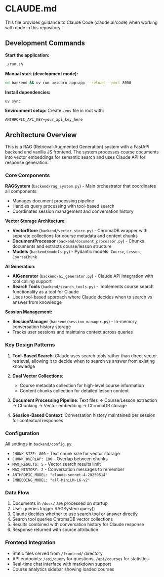 # CLAUDE.md

This file provides guidance to Claude Code (claude.ai/code) when working with code in this repository.

## Development Commands

**Start the application:**
```bash
./run.sh
```

**Manual start (development mode):**
```bash
cd backend && uv run uvicorn app:app --reload --port 8000
```

**Install dependencies:**
```bash
uv sync
```

**Environment setup:**
Create `.env` file in root with:
```
ANTHROPIC_API_KEY=your_api_key_here
```

## Architecture Overview

This is a RAG (Retrieval-Augmented Generation) system with a FastAPI backend and vanilla JS frontend. The system processes course documents into vector embeddings for semantic search and uses Claude API for response generation.

### Core Components

**RAGSystem** (`backend/rag_system.py`) - Main orchestrator that coordinates all components:
- Manages document processing pipeline
- Handles query processing with tool-based search
- Coordinates session management and conversation history

**Vector Storage Architecture:**
- **VectorStore** (`backend/vector_store.py`) - ChromaDB wrapper with separate collections for course metadata and content chunks
- **DocumentProcessor** (`backend/document_processor.py`) - Chunks documents and extracts course/lesson structure
- **Models** (`backend/models.py`) - Pydantic models: `Course`, `Lesson`, `CourseChunk`

**AI Generation:**
- **AIGenerator** (`backend/ai_generator.py`) - Claude API integration with tool calling support
- **Search Tools** (`backend/search_tools.py`) - Implements course search functionality as a tool for Claude
- Uses tool-based approach where Claude decides when to search vs answer from knowledge

**Session Management:**
- **SessionManager** (`backend/session_manager.py`) - In-memory conversation history storage
- Tracks user sessions and maintains context across queries

### Key Design Patterns

1. **Tool-Based Search**: Claude uses search tools rather than direct vector retrieval, allowing it to decide when to search vs answer from existing knowledge

2. **Dual Vector Collections**: 
   - Course metadata collection for high-level course information
   - Content chunks collection for detailed lesson content

3. **Document Processing Pipeline**: Text files → Course/Lesson extraction → Chunking → Vector embedding → ChromaDB storage

4. **Session-Based Context**: Conversation history maintained per session for contextual responses

### Configuration

All settings in `backend/config.py`:
- `CHUNK_SIZE: 800` - Text chunk size for vector storage
- `CHUNK_OVERLAP: 100` - Overlap between chunks
- `MAX_RESULTS: 5` - Vector search results limit
- `MAX_HISTORY: 2` - Conversation messages to remember
- `ANTHROPIC_MODEL: "claude-sonnet-4-20250514"`
- `EMBEDDING_MODEL: "all-MiniLM-L6-v2"`

### Data Flow

1. Documents in `/docs/` are processed on startup
2. User queries trigger RAGSystem.query()
3. Claude decides whether to use search tool or answer directly
4. Search tool queries ChromaDB vector collections
5. Results combined with conversation history for Claude response
6. Response returned with source attribution

### Frontend Integration

- Static files served from `/frontend/` directory
- API endpoints: `/api/query` for questions, `/api/courses` for statistics
- Real-time chat interface with markdown support
- Course analytics sidebar showing loaded courses